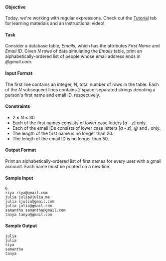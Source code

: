 #### Objective
Today, we're working with regular expressions. Check out the [Tutorial](https://www.hackerrank.com/challenges/30-regex-patterns/tutorial) tab for learning materials and an instructional video!

#### Task
Consider a database table, *Emails*, which has the attributes *First Name* and *Email ID*. Given *N* rows of data simulating the *Emails* table, print an alphabetically-ordered list of people whose email address ends in *@gmail.com*.

#### Input Format

The first line contains an integer, *N*, total number of rows in the table.
Each of the *N* subsequent lines contains *2* space-separated strings denoting a person's first name and email ID, respectively.

#### Constraints

* 2 ≤ *N* ≤ 30
* Each of the first names consists of lower case letters [*a* - *z*] only.
* Each of the email IDs consists of lower case letters [*a* - *z*],  *@* and *.* only.
* The length of the first name is no longer than 20.
* The length of the email ID is no longer than 50.

#### Output Format

Print an alphabetically-ordered list of first names for every user with a gmail account. Each name must be printed on a new line.

#### Sample Input

    6
    riya riya@gmail.com
    julia julia@julia.me
    julia sjulia@gmail.com
    julia julia@gmail.com
    samantha samantha@gmail.com
    tanya tanya@gmail.com

#### Sample Output

    julia
    julia
    riya
    samantha
    tanya
